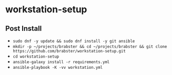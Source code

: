 # workstation-setup

## Post Install

- `sudo dnf -y update && sudo dnf install -y git ansible`
- `mkdir -p ~/projects/brabster && cd ~/projects/brabster && git clone https://github.com/brabster/workstation-setup.git`
- `cd workstation-setup`
- `ansible-galaxy install -r requirements.yml`
- `ansible-playbook -K -vv workstation.yml`

